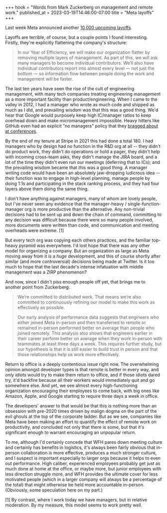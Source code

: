 +++
hook = "Words from Mark Zuckerberg on management and remote work."
published_at = 2023-03-19T14:46:00-07:00
title = "Meta layoffs"
+++

Last week Meta announced another [10,000 upcoming layoffs](https://about.fb.com/news/2023/03/mark-zuckerberg-meta-year-of-efficiency/).

Layoffs are terrible, of course, but a couple points I found interesting. Firstly, they're explicitly flattening the company's structure:

> In our Year of Efficiency, we will make our organization flatter by removing multiple layers of management. As part of this, we will ask many managers to become individual contributors. We’ll also have individual contributors report into almost every level — not just the bottom — so information flow between people doing the work and management will be faster.

The last ten years have seen the rise of the cult of engineering management, with many tech companies treating engineering management as a more important facility than product/engineering. When I came to the valley in 2012, I had a manager who wrote as much code and shipped as much as I did, and prevailing wisdom was that this was a good thing. We'd hear that Google would purposely keep high IC/manager ratios to keep overhead down and make micromanagement impossible. Heavy hitters like GitHub even had an explicit "no managers" policy that they [bragged about at conferences](https://zachholman.com/talk/how-github-no-longer-works/).

By the end of my tenure at Stripe in 2021 this had done a total 180. I had managers who by design had no function in the R&D org at all -- they didn't do product work, they didn't do operations or hold a pager, they didn't help with incoming cross-team asks, they didn't manage the JIRA board, and a lot of the time they didn't even run our meetings (deferring that to ICs); and the prevailing wisdom became that _this_ was a good thing. A manager writing code would have been an absolutely jaw-dropping ludicrous idea -- their function was to engage in high-level planning, manage people by doing 1:1s and participating in the stack ranking process, and they had four layers above them doing the same thing.

I don't have anything against managers, many of whom are lovely people, but I've never seen any evidence that the manager-heavy / single-function-manager org is more productive than the alternative. Any non-trivial decisions had to be sent up and down the chain of command, committing to any decision was difficult because there were so many people involved, more documents were written than code, and communication and meeting overheads were extreme. [1]

But every tech org was copying each others practices, and the familiar top-heavy pyramid was everywhere. I'd lost hope that there was any other model for organizing a company. But an organization as large as Meta moving away from it is a _huge_ development, and this of course shortly after similar (and more controversial) decisions being made at Twitter. Is it too much to hope that the last decade's intense infatuation with middle management was a ZIRP phenomenon?

And now, since I didn't piss enough people off yet, that brings me to another point from Zuckerberg:

> We’re committed to distributed work. That means we’re also committed to continuously refining our model to make this work as effectively as possible.
>
> Our early analysis of performance data suggests that engineers who either joined Meta in-person and then transferred to remote or remained in-person performed better on average than people who joined remotely. This analysis also shows that engineers earlier in their career perform better on average when they work in-person with teammates at least three days a week. This requires further study, but our hypothesis is that it is still easier to build trust in person and that those relationships help us work more effectively.

Return to office is a deeply contentious issue right now. The overwhelming opinion amongst developer types is that remote is better in every way, and _only idiots_ would try to make them return to office, and if those idiots dared try, it'd backfire because all their workers would immediately quit and go somewhere else. And yet, we see almost every high-functioning organization encouraging their employees to come back, with big ones like Amazon, Apple, and Google starting to require three days a week in office.

The developers' answer to that would be that this is nothing more than an obsession with pre-2020 times driven by malign dogma on the part of the evil ghouls at the top of the corporate ladder. But as we see, companies like Meta have been making an effort to quantify the effect of remote work on productivity, and concluded not only that there is some, but that it's significant enough to warrant encouraging an unpopular return.

To me, although I'd certainly concede that WFH pares down meeting culture and certainly has benefits in logistics, it's always been fairly obvious that in-person collaboration is more effective, produces a much stronger culture, and I suspect is important especially to larger orgs because it helps to even out performance. High caliber, experienced employees probably get just as much done at home at the office, or maybe more, but junior employees with less direction struggle more, and WFH provides the ultimate cover for less motivated people (which in a larger company will always be a percentage of the total) that might otherwise be held more accountable in-person. (Obviously, some speculation here on my part.)

[1] By contrast, where I work today we have managers, but in relative moderation. By my measure, this model seems to work pretty well.